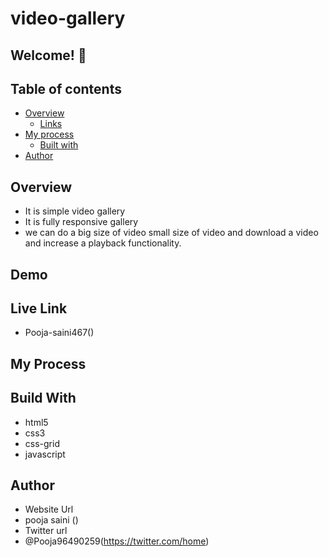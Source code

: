 # video-gallery

## Welcome! 👋

## Table of contents

- [Overview](#overview)
  - [Links](#links)
- [My process](#my-process)
  - [Built with](#built-with)
- [Author](#author)

## Overview 
- It is simple video gallery 
- It is fully responsive gallery 
- we can do a big size of video small size of video and download a video and increase a playback functionality.

## Demo

## Live Link
- Pooja-saini467()
## My Process
## Build With
- html5
- css3
- css-grid
- javascript

## Author
- Website Url
- pooja saini ()
- Twitter url
- @Pooja96490259(https://twitter.com/home)

